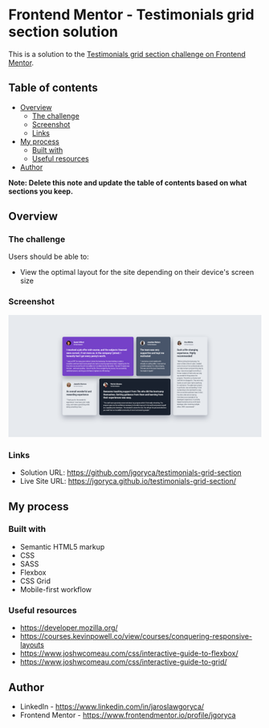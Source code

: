 # Frontend Mentor - Testimonials grid section solution

This is a solution to the [Testimonials grid section challenge on Frontend Mentor](https://www.frontendmentor.io/challenges/testimonials-grid-section-Nnw6J7Un7).  

## Table of contents

- [Overview](#overview)
  - [The challenge](#the-challenge)
  - [Screenshot](#screenshot)
  - [Links](#links)
- [My process](#my-process)
  - [Built with](#built-with)
  - [Useful resources](#useful-resources)
- [Author](#author)


**Note: Delete this note and update the table of contents based on what sections you keep.**

## Overview

### The challenge

Users should be able to:

- View the optimal layout for the site depending on their device's screen size

### Screenshot

![](screenshot.png)



### Links

- Solution URL: https://github.com/jgoryca/testimonials-grid-section
- Live Site URL: https://jgoryca.github.io/testimonials-grid-section/

## My process

### Built with

- Semantic HTML5 markup
- CSS
- SASS
- Flexbox
- CSS Grid
- Mobile-first workflow




### Useful resources

- https://developer.mozilla.org/
- https://courses.kevinpowell.co/view/courses/conquering-responsive-layouts
- https://www.joshwcomeau.com/css/interactive-guide-to-flexbox/
- https://www.joshwcomeau.com/css/interactive-guide-to-grid/




## Author

- LinkedIn - https://www.linkedin.com/in/jaroslawgoryca/
- Frontend Mentor - https://www.frontendmentor.io/profile/jgoryca
